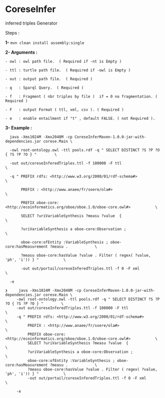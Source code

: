 

# CoreseInfer

inferred triples Generator

Steps : 

 **1-** `mvn clean install assembly:single `

 **2- Arguments :**
 
    - owl : owl path file.  ( Required if -nt is Empty ) 
    
    - ttl : turtle path file.  ( Required if -owl is Empty ) 
    
    - out : output path file.  ( Required )
    
    - q   : Sparql Query.  ( Required )
    
    - f   : Fragment ( nbr triples by file )  if = 0 no fragmentation. ( Required )
    
    - F   : output Format ( ttl, xml, csv ). ( Required )
    
    - e   : enable entailment if "t" , default FALSE. ( not Required ).
    
  **3- Example :**
  
      java -Xms1024M -Xmx2048M -cp CoreseInferMaven-1.0.0-jar-with-dependencies.jar corese.Main \
      
      -owl root-ontology.owl -ttl pools.rdf -q " SELECT DISTINCT ?S ?P ?O { ?S ?P ?O } "        \ 
      
      -out out/coreseInferedTriples.ttl -f 100000 -F ttl                                        \
      
      -q " PREFIX rdfs: <http://www.w3.org/2000/01/rdf-schema#>                                 \ 
      
           PREFIX : <http://www.anaee/fr/soere/ola#>                                            \ 
           
           PREFIX oboe-core: <http://ecoinformatics.org/oboe/oboe.1.0/oboe-core.owl#>           \ 
           
           SELECT ?uriVariableSynthesis ?measu ?value  {                                        \ 
           
           ?uriVariableSynthesis a oboe-core:Observation ;                                      \  
           
           oboe-core:ofEntity :VariableSynthesis ; oboe-core:hasMeasurement ?measu .            \ 
           
           ?measu oboe-core:hasValue ?value . Filter ( regex( ?value, 'ph', 'i')) } "           \
           
           -out out/portail/coreseInferedTriples.ttl -f 0 -F xml                                \
           
      -e
     
 ```
❯     java -Xms1024M -Xmx2048M -cp CoreseInferMaven-1.0.0-jar-with-dependencies.jar corese.Main \
      -owl root-ontology.owl -ttl pools.rdf -q " SELECT DISTINCT ?S ?P ?O { ?S ?P ?O } "        \ 
      -out out/coreseInferedTriples.ttl -f 100000 -F ttl                                        \
      -q " PREFIX rdfs: <http://www.w3.org/2000/01/rdf-schema#>                                 \ 
           PREFIX : <http://www.anaee/fr/soere/ola#>                                            \ 
           PREFIX oboe-core: <http://ecoinformatics.org/oboe/oboe.1.0/oboe-core.owl#>           \ 
           SELECT ?uriVariableSynthesis ?measu ?value  {                                        \ 
           ?uriVariableSynthesis a oboe-core:Observation ;                                      \  
           oboe-core:ofEntity :VariableSynthesis ; oboe-core:hasMeasurement ?measu .            \ 
           ?measu oboe-core:hasValue ?value . Filter ( regex( ?value, 'ph', 'i')) } "           \
           -out out/portail/coreseInferedTriples.ttl -f 0 -F xml                                \
           
      -e

```

